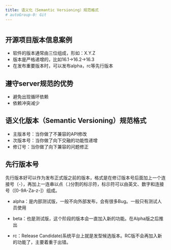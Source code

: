 ```yaml
---
title: 语义化（Semantic Versioning）规范格式
# autoGroup-0: Git
---
```


# 

## 开源项目版本信息案例

- 软件的版本通常由三位组成，形如：X.Y.Z
- 版本是严格递增的，比如16.1->16.2->16.3
- 在发布重要版本时，可以发布alpha，rc等先行版本

## 遵守server规范的优势

- 避免出现循环依赖
- 依赖冲突减少

## 语义化版本（Semantic Versioning）规范格式

- 主版本号：当你做了不兼容的API修改
- 次版本号：当你做了向下交融的功能性递增
- 修订号：当你做了向下兼容的问题修正

## 先行版本号

先行版本好可以作为发布正式版之前的版本，格式是在修订版本号后面加上一个连接号（-），再加上一连串以点（.)分割的标示符，标示符可以由英文、数字和连接号（[0-9A-Za-z-]）组成。

- alpha：是内部测试版，一般不向外部发布，会有很多Bug。一般只有测试人员使用

- beta：也是测试版，这个阶段的版本会一直加入新的功能。在Alpha版之后推出

- rc：Release Candidate)系统平台上就是发型候选版本。RC版不会再加入新的功能了，主要着重于出错。